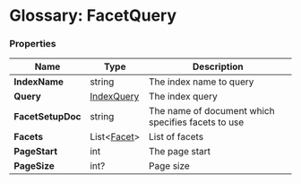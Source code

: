 # Glossary: FacetQuery

### Properties

| Name | Type | Description |
| ------------- | ------------- | ----- |
| **IndexName** | string | The index name to query |
| **Query** | [IndexQuery](../glossary/index-query) | The index query |
| **FacetSetupDoc** | string | The name of document which specifies facets to use |
| **Facets** | List&lt;[Facet](../glossary/facet)&gt; | List of facets |
| **PageStart** | int | The page start |
| **PageSize** | int? | Page size |
